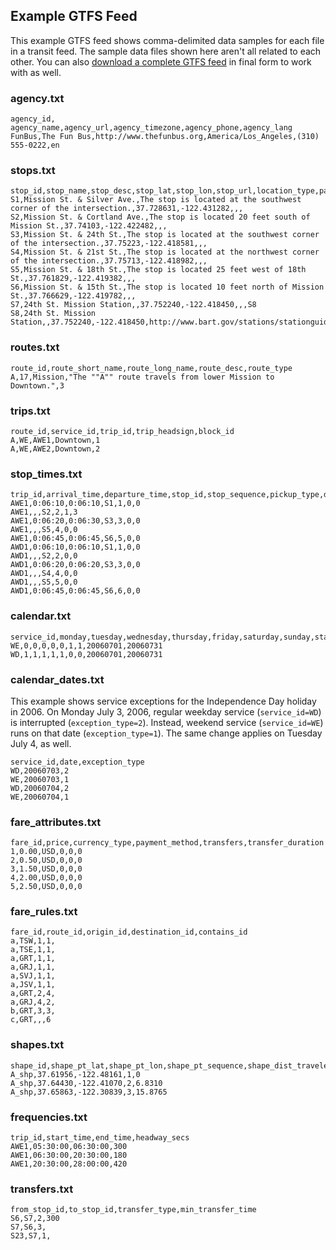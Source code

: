 ## Example GTFS Feed

This example GTFS feed shows comma-delimited data samples for each file in a transit feed. The sample data files shown here aren't all related to each other. You can also [download a complete GTFS feed](sample-feed-1.zip) in final form to work with as well.

### agency.txt

~~~
agency_id, agency_name,agency_url,agency_timezone,agency_phone,agency_lang
FunBus,The Fun Bus,http://www.thefunbus.org,America/Los_Angeles,(310) 555-0222,en
~~~

### stops.txt

~~~
stop_id,stop_name,stop_desc,stop_lat,stop_lon,stop_url,location_type,parent_station
S1,Mission St. & Silver Ave.,The stop is located at the southwest corner of the intersection.,37.728631,-122.431282,,,
S2,Mission St. & Cortland Ave.,The stop is located 20 feet south of Mission St.,37.74103,-122.422482,,,
S3,Mission St. & 24th St.,The stop is located at the southwest corner of the intersection.,37.75223,-122.418581,,,
S4,Mission St. & 21st St.,The stop is located at the northwest corner of the intersection.,37.75713,-122.418982,,,
S5,Mission St. & 18th St.,The stop is located 25 feet west of 18th St.,37.761829,-122.419382,,,
S6,Mission St. & 15th St.,The stop is located 10 feet north of Mission St.,37.766629,-122.419782,,,
S7,24th St. Mission Station,,37.752240,-122.418450,,,S8
S8,24th St. Mission Station,,37.752240,-122.418450,http://www.bart.gov/stations/stationguide/stationoverview_24st.asp,1,
~~~

### routes.txt

~~~
route_id,route_short_name,route_long_name,route_desc,route_type
A,17,Mission,"The ""A"" route travels from lower Mission to Downtown.",3
~~~

### trips.txt

~~~
route_id,service_id,trip_id,trip_headsign,block_id
A,WE,AWE1,Downtown,1
A,WE,AWE2,Downtown,2
~~~

### stop_times.txt

~~~
trip_id,arrival_time,departure_time,stop_id,stop_sequence,pickup_type,drop_off_type
AWE1,0:06:10,0:06:10,S1,1,0,0
AWE1,,,S2,2,1,3
AWE1,0:06:20,0:06:30,S3,3,0,0
AWE1,,,S5,4,0,0
AWE1,0:06:45,0:06:45,S6,5,0,0
AWD1,0:06:10,0:06:10,S1,1,0,0
AWD1,,,S2,2,0,0
AWD1,0:06:20,0:06:20,S3,3,0,0
AWD1,,,S4,4,0,0
AWD1,,,S5,5,0,0
AWD1,0:06:45,0:06:45,S6,6,0,0
~~~

### calendar.txt

~~~
service_id,monday,tuesday,wednesday,thursday,friday,saturday,sunday,start_date,end_date
WE,0,0,0,0,0,1,1,20060701,20060731
WD,1,1,1,1,1,0,0,20060701,20060731
~~~

### calendar_dates.txt

This example shows service exceptions for the Independence Day holiday in 2006. On Monday July 3, 2006, regular weekday service (`service_id=WD`) is interrupted (`exception_type=2`). Instead, weekend service (`service_id=WE`) runs on that date (`exception_type=1`). The same change applies on Tuesday July 4, as well.

~~~
service_id,date,exception_type
WD,20060703,2
WE,20060703,1
WD,20060704,2
WE,20060704,1
~~~

### fare_attributes.txt

~~~
fare_id,price,currency_type,payment_method,transfers,transfer_duration
1,0.00,USD,0,0,0
2,0.50,USD,0,0,0
3,1.50,USD,0,0,0
4,2.00,USD,0,0,0
5,2.50,USD,0,0,0
~~~

### fare_rules.txt

~~~
fare_id,route_id,origin_id,destination_id,contains_id
a,TSW,1,1,
a,TSE,1,1,
a,GRT,1,1,
a,GRJ,1,1,
a,SVJ,1,1,
a,JSV,1,1,
a,GRT,2,4,
a,GRJ,4,2,
b,GRT,3,3,
c,GRT,,,6
~~~

### shapes.txt

~~~
shape_id,shape_pt_lat,shape_pt_lon,shape_pt_sequence,shape_dist_traveled
A_shp,37.61956,-122.48161,1,0
A_shp,37.64430,-122.41070,2,6.8310
A_shp,37.65863,-122.30839,3,15.8765
~~~

### frequencies.txt

~~~
trip_id,start_time,end_time,headway_secs
AWE1,05:30:00,06:30:00,300
AWE1,06:30:00,20:30:00,180
AWE1,20:30:00,28:00:00,420
~~~

### transfers.txt

~~~
from_stop_id,to_stop_id,transfer_type,min_transfer_time
S6,S7,2,300
S7,S6,3,
S23,S7,1,
~~~